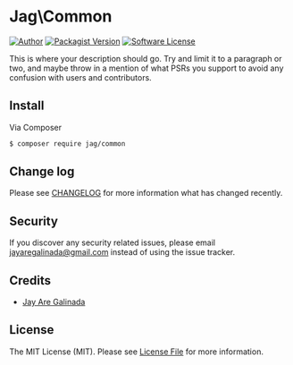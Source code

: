 # Jag\Common

[![Author](http://img.shields.io/badge/author-@jayaregalinada-blue.svg?style=flat-square)](https://github.com/jayaregalinada)
[![Packagist Version](https://img.shields.io/packagist/v/jag/common.svg?style=flat-square)](https://packagist.org/packages/jag/common)
[![Software License][ico-license]](LICENSE.md)

This is where your description should go. Try and limit it to a paragraph or two, and maybe throw in a mention of what
PSRs you support to avoid any confusion with users and contributors.

## Install

Via Composer

``` bash
$ composer require jag/common
```

## Change log

Please see [CHANGELOG](CHANGELOG.md) for more information what has changed recently.

## Security

If you discover any security related issues, please email jayaregalinada@gmail.com instead of using the issue tracker.

## Credits

- [Jay Are Galinada](https://github.com/jayaregalinada)

## License

The MIT License (MIT). Please see [License File](LICENSE.md) for more information.

[ico-version]: https://img.shields.io/packagist/v/league/.Commonsvg?style=flat-square
[ico-license]: https://img.shields.io/badge/license-MIT-brightgreen.svg?style=flat-square
[ico-travis]: https://img.shields.io/travis/thephpleague//Commonmaster.svg?style=flat-square
[ico-scrutinizer]: https://img.shields.io/scrutinizer/coverage/g/thephpleague/.Commonsvg?style=flat-square
[ico-code-quality]: https://img.shields.io/scrutinizer/g/thephpleague/.Commonsvg?style=flat-square
[ico-downloads]: https://img.shields.io/packagist/dt/league/.Commonsvg?style=flat-square

[link-packagist]: https://packagist.org/packages/league/Common
[link-travis]: https://travis-ci.org/thephpleague/Common
[link-scrutinizer]: https://scrutinizer-ci.com/g/thephpleague//Commoncode-structure
[link-code-quality]: https://scrutinizer-ci.com/g/thephpleague/Common
[link-downloads]: https://packagist.org/packages/league/Common
[link-author]: https://github.com/jayaregalinada
[link-contributors]: ../../contributors
